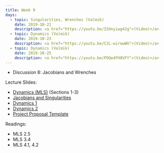 ```yaml
---
title: Week 9
days:
  - topic: Singularities, Wrenches (Valmik)
    date: 2019-10-21
    description: <a href="https://youtu.be/ISOnyiwg42g">(Video)</a>
  - topic: Dynamics (Valmik)
    date: 2019-10-23
    description: <a href="https://youtu.be/C2L-wirowWU">(Video)</a>
  - topic: Dynamics (Valmik)
    date: 2019-10-25
    description: <a href="https://youtu.be/POQe4FH8VFY">(Video)</a>
---
```


- Discussion 8: Jacobians and Wrenches

Lecture Slides:
- [Dynamics (MLS)](../assets/lectures/refs/Dynamics_MLS_Chap4.pdf) (Sections 1-3)
- [Jacobians and Singularities](../assets/lectures/w9/Lecture_21_Jacobians.pdf)
- [Dynamics 1](../assets/lectures/w9/Lecture_22_Dynamics_1.pdf)
- [Dynamics 2](../assets/lectures/w9/Lecture_23_Dynamics_2.pdf)
- [Project Proposal Template](../assets/proj/project_proposal_template.tex)

Readings:
- MLS 2.5
- MLS 3.4
- MLS 4.1, 4.2


